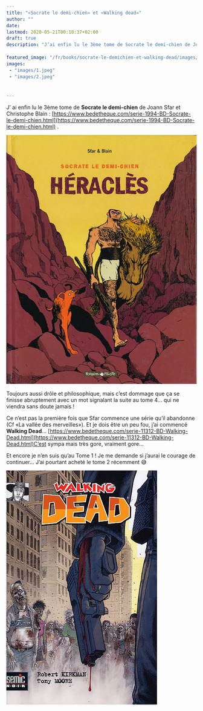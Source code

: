 ```yaml
---
title: "«Socrate le demi-chien» et «Walking dead»"
author: ""
date: 
lastmod: 2020-05-21T00:18:37+02:00
draft: true
description: "J’ai enfin lu le 3ème tome de Socrate le demi-chien de Joann Sfar et Christophe Blain …"

featured_image: "/fr/books/socrate-le-demichien-et-walking-dead/images/1.jpeg" 
images:
 - "images/1.jpeg"
 - "images/2.jpeg"


---
```


J’
ai enfin lu le 3ème tome de **Socrate le demi-chien** de Joann Sfar et Christophe Blain : [https://www.bedetheque.com/serie-1994-BD-Socrate-le-demi-chien.html](https://www.bedetheque.com/serie-1994-BD-Socrate-le-demi-chien.html) . 




![image](images/1.jpeg#layoutTextWidth)



Toujours aussi drôle et philosophique, mais c’est dommage que ça se finisse abruptement avec un mot signalant la suite au tome 4… qui ne viendra sans doute jamais ! 

Ce n’est pas la première fois que Sfar commence une série qu’il abandonne (Cf «La vallée des merveilles»).
Et
 je dois être un peu fou, j’ai commencé **Walking Dead**… [https://www.bedetheque.com/serie-11312-BD-Walking-Dead.html](https://www.bedetheque.com/serie-11312-BD-Walking-Dead.html)C’est sympa mais très gore, vraiment gore…

Et encore je n’en suis qu’au Tome 1 ! Je me demande si j’aurai le courage de continuer… J’ai pourtant acheté le tome 2 récemment 😅




![image](images/2.jpeg#layoutTextWidth)
